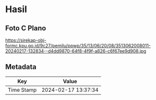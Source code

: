 # Hasil

## Foto C Plano

https://sirekap-obj-formc.kpu.go.id/9c27/pemilu/ppwp/35/13/06/20/08/3513062008011-20240217-132834--d4dd9870-64f8-4f9f-a826-c6f67ee9d908.jpg


## Metadata

| Key        | Value               |
| ---------- | ------------------- |
| Time Stamp | 2024-02-17 13:37:34 |



